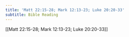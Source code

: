 ```yaml
---
title: 'Matt 22:15-28; Mark 12:13-23; Luke 20:20-33'
subtitle: Bible Reading
---
```


[[Matt 22:15-28; Mark 12:13-23; Luke 20:20-33]]